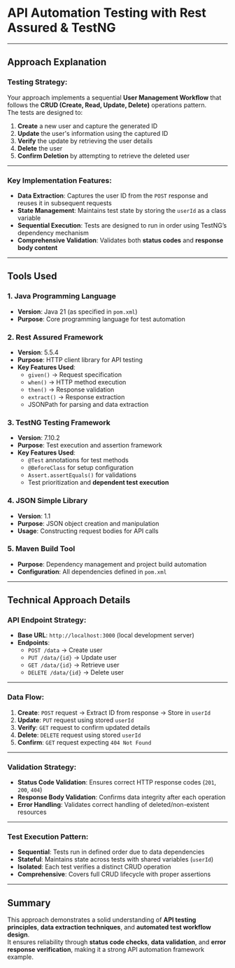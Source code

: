 

# API Automation Testing with Rest Assured & TestNG

---

## Approach Explanation

### Testing Strategy:
Your approach implements a sequential **User Management Workflow** that follows the **CRUD (Create, Read, Update, Delete)** operations pattern.  
The tests are designed to:

1. **Create** a new user and capture the generated ID  
2. **Update** the user's information using the captured ID  
3. **Verify** the update by retrieving the user details  
4. **Delete** the user  
5. **Confirm Deletion** by attempting to retrieve the deleted user  

---

### Key Implementation Features:
- **Data Extraction**: Captures the user ID from the `POST` response and reuses it in subsequent requests  
- **State Management**: Maintains test state by storing the `userId` as a class variable  
- **Sequential Execution**: Tests are designed to run in order using TestNG’s dependency mechanism  
- **Comprehensive Validation**: Validates both **status codes** and **response body content**  

---

## Tools Used

### 1. Java Programming Language
- **Version**: Java 21 (as specified in `pom.xml`)  
- **Purpose**: Core programming language for test automation  

### 2. Rest Assured Framework
- **Version**: 5.5.4  
- **Purpose**: HTTP client library for API testing  
- **Key Features Used**:  
  - `given()` → Request specification  
  - `when()` → HTTP method execution  
  - `then()` → Response validation  
  - `extract()` → Response extraction  
  - JSONPath for parsing and data extraction  

### 3. TestNG Testing Framework
- **Version**: 7.10.2  
- **Purpose**: Test execution and assertion framework  
- **Key Features Used**:  
  - `@Test` annotations for test methods  
  - `@BeforeClass` for setup configuration  
  - `Assert.assertEquals()` for validations  
  - Test prioritization and **dependent test execution**  

### 4. JSON Simple Library
- **Version**: 1.1  
- **Purpose**: JSON object creation and manipulation  
- **Usage**: Constructing request bodies for API calls  

### 5. Maven Build Tool
- **Purpose**: Dependency management and project build automation  
- **Configuration**: All dependencies defined in `pom.xml`  

---

## Technical Approach Details

### API Endpoint Strategy:
- **Base URL**: `http://localhost:3000` (local development server)  
- **Endpoints**:  
  - `POST /data` → Create user  
  - `PUT /data/{id}` → Update user  
  - `GET /data/{id}` → Retrieve user  
  - `DELETE /data/{id}` → Delete user  

---

### Data Flow:
1. **Create**: `POST` request → Extract ID from response → Store in `userId`  
2. **Update**: `PUT` request using stored `userId`  
3. **Verify**: `GET` request to confirm updated details  
4. **Delete**: `DELETE` request using stored `userId`  
5. **Confirm**: `GET` request expecting `404 Not Found`  

---

### Validation Strategy:
- **Status Code Validation**: Ensures correct HTTP response codes (`201`, `200`, `404`)  
- **Response Body Validation**: Confirms data integrity after each operation  
- **Error Handling**: Validates correct handling of deleted/non-existent resources  

---

### Test Execution Pattern:
- **Sequential**: Tests run in defined order due to data dependencies  
- **Stateful**: Maintains state across tests with shared variables (`userId`)  
- **Isolated**: Each test verifies a distinct CRUD operation  
- **Comprehensive**: Covers full CRUD lifecycle with proper assertions  

---

## Summary
This approach demonstrates a solid understanding of **API testing principles**, **data extraction techniques**, and **automated test workflow design**.  
It ensures reliability through **status code checks**, **data validation**, and **error response verification**, making it a strong API automation framework example.